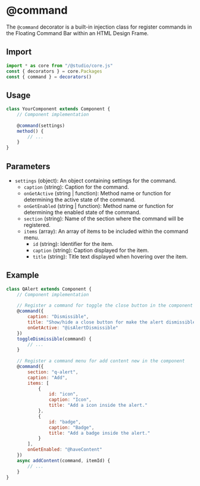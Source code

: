 # @command

The `@command` decorator is a built-in injection class for register commands in the Floating Command Bar within an HTML Design Frame.

## Import

```javascript
import * as core from "/@studio/core.js"
const { decorators } = core.Packages
const { command } = decorators()
```

## Usage

```javascript
class YourComponent extends Component {
    // Component implementation
    
    @command(settings)
    method() {
        // ...
    }
}
```

## Parameters

* `settings` (object): An object containing settings for the command.
  * `caption` (string): Caption for the command.
  * `onGetActive` (string | function): Method name or function for determining the active state of the command.
  * `onGetEnabled` (string | function): Method name or function for determining the enabled state of the command.
  * `section` (string): Name of the section where the command will be registered.
  * `items` (array): An array of items to be included within the command menu.
    * `id` (string): Identifier for the item.
    * `caption` (string): Caption displayed for the item.
    * `title` (string): Title text displayed when hovering over the item.

## Example

```javascript
class QAlert extends Component {
    // Component implementation
    
    // Register a command for toggle the close button in the component
    @command({
        caption: "Dismissible",
        title: "Show/hide a close button for make the alert dismissible",
        onGetActive: "@isAlertDismissible"
    })
    toggleDismissible(command) {
        // ...
    }
    
    // Register a command menu for add content new in the component
    @command({
        section: "q-alert",
        caption: "Add",
        items: [
            {
                id: "icon",
                caption: "Icon",
                title: "Add a icon inside the alert."
            },
            {
                id: "badge",
                caption: "Badge",
                title: "Add a badge inside the alert."
            }
        ],
        onGetEnabled: "@haveContent"
    })
    async addContent(command, itemId) {
        // ...
    }
}
```
